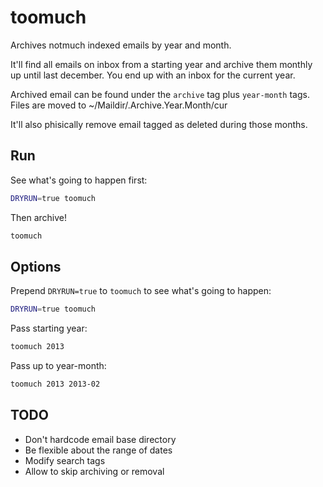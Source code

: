 # toomuch

Archives notmuch indexed emails by year and month.

It'll find all emails on inbox from a starting year and archive them
monthly up until last december.  You end up with an inbox for the
current year.

Archived email can be found under the `archive` tag plus `year-month`
tags.  Files are moved to ~/Maildir/.Archive.Year.Month/cur

It'll also phisically remove email tagged as deleted during those
months.

## Run

See what's going to happen first:

```bash
DRYRUN=true toomuch
```

Then archive!

```bash
toomuch
```

## Options

Prepend `DRYRUN=true` to `toomuch` to see what's going to happen:

```bash
DRYRUN=true toomuch
```

Pass starting year:

```bash
toomuch 2013
```

Pass up to year-month:

```bash
toomuch 2013 2013-02
```


## TODO

* Don't hardcode email base directory
* Be flexible about the range of dates
* Modify search tags
* Allow to skip archiving or removal

